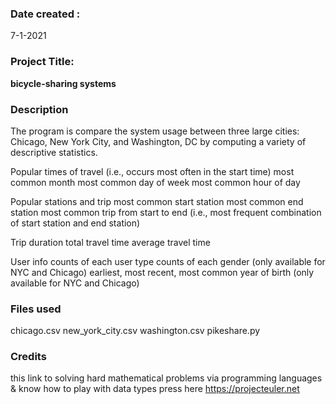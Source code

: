 ### Date created :
7-1-2021


### Project Title:
**bicycle-sharing systems**

### Description
The program is compare the system usage between three large cities: Chicago, New York City, and Washington, DC by computing a variety of descriptive statistics.

 Popular times of travel (i.e., occurs most often in the start time)
most common month
most common day of week
most common hour of day

Popular stations and trip
most common start station
most common end station
most common trip from start to end (i.e., most frequent combination of start station and end station)

Trip duration
total travel time
average travel time

User info
counts of each user type
counts of each gender (only available for NYC and Chicago)
earliest, most recent, most common year of birth (only available for NYC and Chicago)

### Files used
chicago.csv
new_york_city.csv
washington.csv
pikeshare.py

### Credits
this link to solving hard mathematical problems via programming languages & know how to play with data types press here https://projecteuler.net
